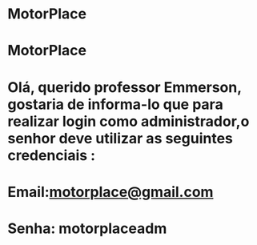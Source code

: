 # MotorPlace
# MotorPlace
# Olá, querido professor Emmerson, gostaria de informa-lo que para realizar login como administrador,o senhor deve utilizar as seguintes credenciais :
# Email:motorplace@gmail.com
# Senha: motorplaceadm

